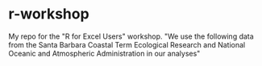 # r-workshop
My repo for the "R for Excel Users" workshop.
"We use the following data from the Santa Barbara Coastal Term Ecological Research and National  Oceanic and Atmospheric Administration in our analyses"